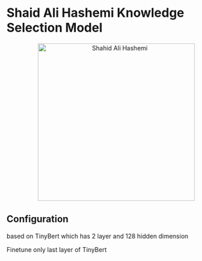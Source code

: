 # Shaid Ali Hashemi Knowledge Selection Model

<p align="center">
<img src="https://newsmedia.tasnimnews.com/Tasnim/Uploaded/Image/1393/04/04/139304041648187843080544.jpg" align="center"
     alt="Shahid Ali Hashemi" width="360"/>
</p>

## Configuration

based on TinyBert which has 2 layer and 128 hidden dimension

Finetune only last layer of TinyBert
